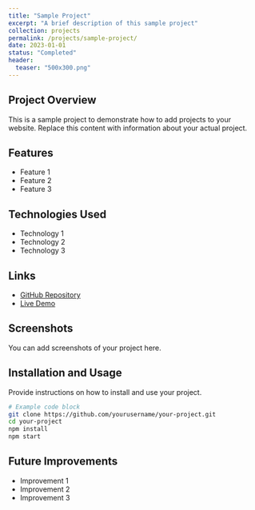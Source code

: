 ```yaml
---
title: "Sample Project"
excerpt: "A brief description of this sample project"
collection: projects
permalink: /projects/sample-project/
date: 2023-01-01
status: "Completed"
header:
  teaser: "500x300.png"
---
```


## Project Overview

This is a sample project to demonstrate how to add projects to your website. Replace this content with information about your actual project.

## Features

- Feature 1
- Feature 2
- Feature 3

## Technologies Used

- Technology 1
- Technology 2
- Technology 3

## Links

- [GitHub Repository](#)
- [Live Demo](#)

## Screenshots

You can add screenshots of your project here.

## Installation and Usage

Provide instructions on how to install and use your project.

```bash
# Example code block
git clone https://github.com/yourusername/your-project.git
cd your-project
npm install
npm start
```

## Future Improvements

- Improvement 1
- Improvement 2
- Improvement 3